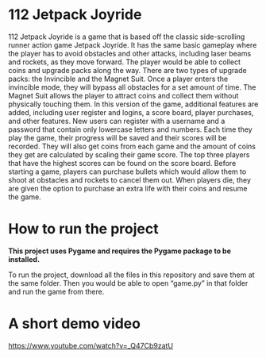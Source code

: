 # 112 Jetpack Joyride
112 Jetpack Joyride is a game that is based off the classic side-scrolling runner action game Jetpack Joyride. It has the same basic gameplay where the player has to avoid obstacles and other attacks, including laser beams and rockets, as they move forward. The player would be able to collect coins and upgrade packs along the way. There are two types of upgrade packs: the Invincible and the Magnet Suit. Once a player enters the invincible mode, they will bypass all obstacles for a set amount of time. The Magnet Suit allows the player to attract coins and collect them without physically touching them. In this version of the game, additional features are added, including user register and logins, a score board, player purchases, and other features. New users can register with a username and a password that contain only lowercase letters and numbers. Each time they play the game, their progress will be saved and their scores will be recorded. They will also get coins from each game and the amount of coins they get are calculated by scaling their game score. The top three players that have the highest scores can be found on the score board. Before starting a game, players can purchase bullets which would allow them to shoot at obstacles and rockets to cancel them out. When players die, they are given the option to purchase an extra life with their coins and resume the game. 

# How to run the project
**This project uses Pygame and requires the Pygame package to be installed.**

To run the project, download all the files in this repository and save them at the same folder. Then you would be able to open “game.py” in that folder and run the game from there. 

# A short demo video

https://www.youtube.com/watch?v=_Q47Cb9zatU
